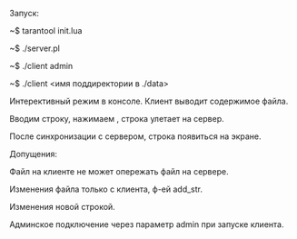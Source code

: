 Запуск:

~$ tarantool init.lua

~$ ./server.pl

~$ ./client admin

~$ ./client <имя поддиректории в ./data>


Интерективный режим в консоле. Клиент выводит содержимое файла.

Вводим строку, нажимаем <enter>, строка улетает на сервер.

После синхронизации с сервером, строка появиться на экране.





Допущения:

Файл на клиенте не может опережать файл на сервере.

Изменения файла только с клиента, ф-ей add_str.

Изменения новой строкой.

Админское подключение через параметр admin при запуске клиента.


